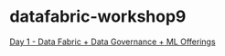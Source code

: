 # datafabric-workshop9
[Day 1 - Data Fabric + Data Governance + ML Offerings](https://github.com/cloud-native-toolkit/datafabric-workshop/tree/main/Content/DAY%201)

